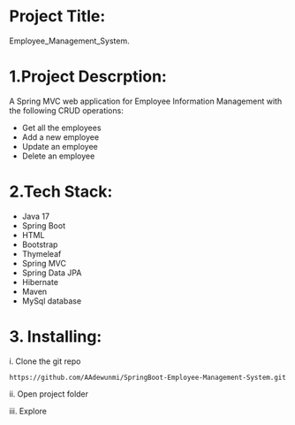 # Project Title:
 Employee_Management_System.
# 1.Project Descrption:
A Spring MVC web application for Employee Information Management with the following CRUD operations:

- Get all the employees
- Add a new employee
- Update an employee
- Delete an employee

# 2.Tech Stack:
- Java 17
- Spring Boot
- HTML
- Bootstrap
- Thymeleaf
- Spring MVC
- Spring Data JPA
- Hibernate
- Maven
- MySql database

# 3. Installing:
i. Clone the git repo
```
https://github.com/AAdewunmi/SpringBoot-Employee-Management-System.git
```
ii. Open project folder

iii. Explore
